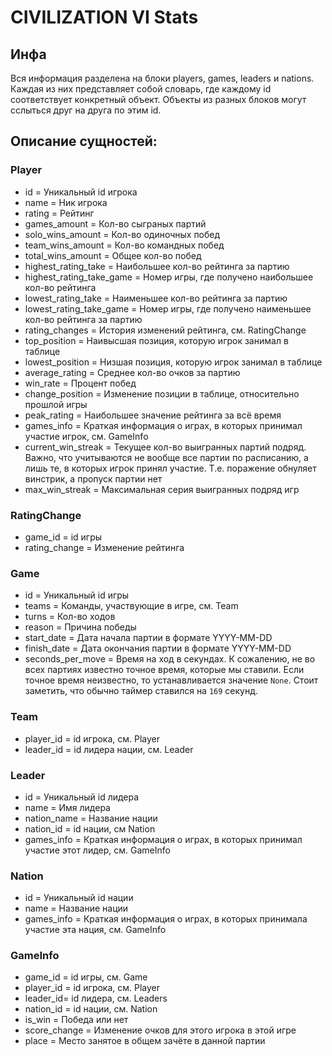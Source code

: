 # CIVILIZATION VI Stats

## Инфа

Вся информация разделена на блоки players, games, leaders и nations. Каждая из них представляет собой словарь, где каждому id соответствует конкретный объект. Объекты из разных блоков могут сслыться друг на друга по этим id.

## Описание сущностей:

### Player

- id = Уникальный id игрока
- name = Ник игрока
- rating = Рейтинг
- games_amount = Кол-во сыграных партий
- solo_wins_amount = Кол-во одиночных побед
- team_wins_amount = Кол-во командных побед
- total_wins_amount = Общее кол-во побед
- highest_rating_take = Наибольшее кол-во рейтинга за партию
- highest_rating_take_game = Номер игры, где получено наибольшее кол-во рейтинга
- lowest_rating_take = Наименьшее кол-во рейтинга за партию
- lowest_rating_take_game = Номер игры, где получено наименьшее кол-во рейтинга за партию
- rating_changes = История изменений рейтинга, см. RatingChange
- top_position = Наивысшая позиция, которую игрок занимал в таблице
- lowest_position = Низшая позиция, которую игрок занимал в таблице
- average_rating = Среднее кол-во очков за партию
- win_rate = Процент побед
- change_position = Изменение позиции в таблице, относительно прошлой игры
- peak_rating = Наибольшее значение рейтинга за всё время
- games_info = Краткая информация о играх, в которых принимал участие игрок, см. GameInfo
- current_win_streak = Текущее кол-во выигранных партий подряд. Важно, что учитываются не вообще все партии по расписанию, а лишь те, в которых игрок принял участие. Т.е. поражение обнуляет винстрик, а пропуск партии нет
- max_win_streak = Максимальная серия выигранных подряд игр

### RatingChange

- game_id = id игры
- rating_change = Изменение рейтинга

### Game

- id = Уникальный id игры
- teams = Команды, участвующие в игре, см. Team
- turns = Кол-во ходов
- reason = Причина победы
- start_date = Дата начала партии в формате YYYY-MM-DD
- finish_date = Дата окончания партии в формате YYYY-MM-DD
- seconds_per_move = Время на ход в секундах. К сожалению, не во всех партиях известно точное время, которые мы ставили. Если точное время неизвестно, то устанавливается значение `None`. Стоит заметить, что обычно таймер ставился на `169` секунд.

### Team

- player_id = id игрока, см. Player
- leader_id = id лидера нации, см. Leader

### Leader

- id = Уникальный id лидера
- name = Имя лидера
- nation_name = Название нации
- nation_id = id нации, см Nation
- games_info = Краткая информация о играх, в которых принимал участие этот лидер, см. GameInfo

### Nation

- id = Уникальный id нации
- name = Название нации
- games_info = Краткая информация о играх, в которых принимала участие эта нация, см. GameInfo

### GameInfo

- game_id = id игры, см. Game
- player_id = id игрока, см. Player
- leader_id= id лидера, см. Leaders
- nation_id = id нации, см. Nation
- is_win = Победа или нет
- score_change = Изменение очков для этого игрока в этой игре
- place = Место занятое в общем зачёте в данной партии
